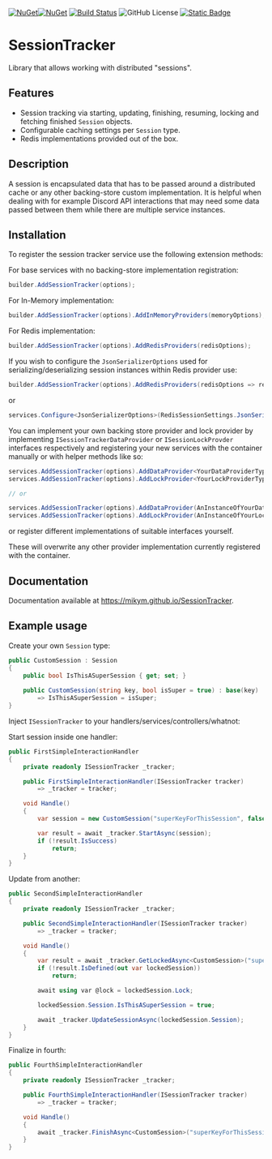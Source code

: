 [![NuGet](https://img.shields.io/nuget/v/SessionTracker)](https://www.nuget.org/packages/SessionTracker)[![NuGet](https://img.shields.io/nuget/dt/SessionTracker
)](https://www.nuget.org/packages/SessionTracker)
[![Build Status](https://github.com/MikyM/SessionTracker/actions/workflows/release.yml/badge.svg)](https://github.com/MikyM/SessionTracker/actions)
![GitHub License](https://img.shields.io/github/license/MikyM/SessionTracker)
[![Static Badge](https://img.shields.io/badge/Documentation-SessionTracker-Green)](https://mikym.github.io/SessionTracker)


# SessionTracker

Library that allows working with distributed "sessions".

## Features

- Session tracking via starting, updating, finishing, resuming, locking and fetching finished `Session` objects.
- Configurable caching settings per `Session` type.
- Redis implementations provided out of the box.

## Description

A session is encapsulated data that has to be passed around a distributed cache or any other backing-store custom implementation. It is helpful when dealing with for example Discord API interactions that may need some data passed between them while there are multiple service instances.

## Installation

To register the session tracker service use the following extension methods:

For base services with no backing-store implementation registration:
```csharp
builder.AddSessionTracker(options);
```

For In-Memory implementation:
```csharp
builder.AddSessionTracker(options).AddInMemoryProviders(memoryOptions);
```

For Redis implementation:
```csharp
builder.AddSessionTracker(options).AddRedisProviders(redisOptions);
```
If you wish to configure the `JsonSerializerOptions` used for serializing/deserializing session instances within Redis provider use:
```csharp
builder.AddSessionTracker(options).AddRedisProviders(redisOptions => redisOptions.JsonSerializerConfiguration = ...);
```
or
```csharp
services.Configure<JsonSerializerOptions>(RedisSessionSettings.JsonSerializerName, yourOptions);
```


You can implement your own backing store provider and lock provider by implementing `ISessionTrackerDataProvider` or `ISessionLockProvder` interfaces respectively and registering your new services with the container manually or with helper methods like so:
```csharp
services.AddSessionTracker(options).AddDataProvider<YourDataProviderType>();
services.AddSessionTracker(options).AddLockProvider<YourLockProviderType>();

// or 

services.AddSessionTracker(options).AddDataProvider(AnInstanceOfYourDataProvider);
services.AddSessionTracker(options).AddLockProvider(AnInstanceOfYourLockProvider);
```
or register different implementations of suitable interfaces yourself.

These will overwrite any other provider implementation currently registered with the container.

## Documentation

Documentation available at https://mikym.github.io/SessionTracker.

## Example usage

Create your own `Session` type:
```csharp
public CustomSession : Session
{
    public bool IsThisASuperSession { get; set; }
    
    public CustomSession(string key, bool isSuper = true) : base(key)
        => IsThisASuperSession = isSuper;
}
```

Inject `ISessionTracker` to your handlers/services/controllers/whatnot:

Start session inside one handler:
```csharp
public FirstSimpleInteractionHandler
{
    private readonly ISessionTracker _tracker;

    public FirstSimpleInteractionHandler(ISessionTracker tracker)
        => _tracker = tracker;

    void Handle()
    {
        var session = new CustomSession("superKeyForThisSession", false);

        var result = await _tracker.StartAsync(session);
        if (!result.IsSuccess)
            return;
    }
}
```

Update from another:
```csharp
public SecondSimpleInteractionHandler
{
    private readonly ISessionTracker _tracker;

    public SecondSimpleInteractionHandler(ISessionTracker tracker)
        => _tracker = tracker;

    void Handle()
    {
        var result = await _tracker.GetLockedAsync<CustomSession>("superKeyForThisSession");
        if (!result.IsDefined(out var lockedSession))
            return;

        await using var @lock = lockedSession.Lock;

        lockedSession.Session.IsThisASuperSession = true;

        await _tracker.UpdateSessionAsync(lockedSession.Session);
    }
}
```

Finalize in fourth:
```csharp
public FourthSimpleInteractionHandler
{
    private readonly ISessionTracker _tracker;

    public FourthSimpleInteractionHandler(ISessionTracker tracker)
        => _tracker = tracker;

    void Handle()
    {
        await _tracker.FinishAsync<CustomSession>("superKeyForThisSession");
    }
}
```
